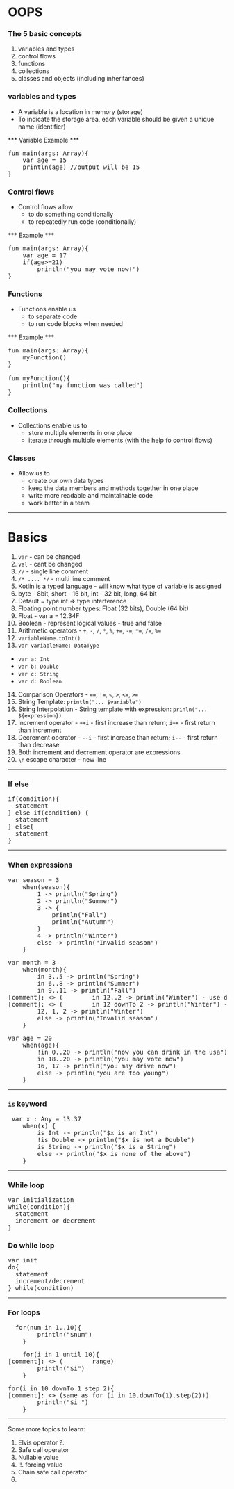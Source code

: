 # OOPS

### The 5 basic concepts
1. variables and types
2. control flows
3. functions
4. collections
5. classes and objects (including inheritances)

### variables and types
- A variable is a location in memory (storage)
- To indicate the storage area, each variable should be given a unique name (identifier)

*** Variable Example ***
<pre>
fun main(args: Array<String>){
    var age = 15
    println(age) //output will be 15
}
</pre>


### Control flows
- Control flows allow
    - to do something conditionally
    - to repeatedly run code (conditionally)
    
*** Example ***
<pre>
fun main(args: Array<String>){
    var age = 17
    if(age>=21)
        println("you may vote now!")
}
</pre>



### Functions
- Functions enable us
    - to separate code
    - to run code blocks when needed
    
*** Example ***
<pre>
fun main(args: Array<String>){
    myFunction()
}

fun myFunction(){
    println("my function was called")
}
</pre>


### Collections
- Collections enable us to
    - store multiple elements in one place
    - iterate through multiple elements (with the help fo control flows)
    

### Classes
- Allow us to 
    - create our own data types
    - keep the data members and methods together in one place
    - write more readable and maintainable code
    - work better in a team


<hr/>

# Basics

1. `var` - can be changed
2. `val` - cant be changed
3. `//` - single line comment
4. `/* .... */` - multi line comment
5. Kotlin is a typed language - will know what type of variable is assigned
6. byte - 8bit, short - 16 bit, int - 32 bit, long, 64 bit
7. Default = type int => type interference
8. Floating point number types: Float (32 bits), Double (64 bit)
9. Float - var a = 12.34F
10. Boolean - represent logical values - true and false
11. Arithmetic operators - `+`, `-`, `/`, `*`, `%`, `+=`, `-=`, `*=`, `/=`, `%=` 
12. `variableName.toInt()`
13. `var variableName: DataType`
  - `var a: Int`
  - `var b: Double`
  - `var c: String`
  - `var d: Boolean`
14. Comparison Operators - `==`, `!=`, `<`, `>`, `<=`, `>=`
15. String Template: `println("... $variable")`
16. String Interpolation - String template with expression: `prinln("... ${expression})`
17. Increment operator - `++i` - first increase than return; `i++` - first return than increment
18. Decrement operator - `--i` - first increase than return; `i--` - first return than decrease
19. Both increment and decrement operator are expressions
20. `\n` escape character - new line

<hr/>

### If else
<pre>
if(condition){
  statement
} else if(condition) {
  statement
} else{
  statement
}
</pre>

<hr/>

### When expressions
<pre>
var season = 3
    when(season){
        1 -> println("Spring")
        2 -> println("Summer")
        3 -> {
            println("Fall")
            println("Autumn")
        }
        4 -> println("Winter")
        else -> println("Invalid season")
    }
</pre>

<pre>
var month = 3
    when(month){
        in 3..5 -> println("Spring")
        in 6..8 -> println("Summer")
        in 9..11 -> println("Fall")
[comment]: <> (        in 12..2 -> println&#40;"Winter"&#41; - use downto)
[comment]: <> (        in 12 downTo 2 -> println&#40;"Winter"&#41; - but all cases have been covered)
        12, 1, 2 -> println("Winter")
        else -> println("Invalid season")
    }
</pre>

<pre>
var age = 20
    when(age){
        !in 0..20 -> println("now you can drink in the usa")
        in 18..20 -> println("you may vote now")
        16, 17 -> println("you may drive now")
        else -> println("you are too young")
    }
</pre>

<hr/>

### `is` keyword
<pre>
 var x : Any = 13.37
    when(x) {
        is Int -> println("$x is an Int")
        !is Double -> println("$x is not a Double")
        is String -> println("$x is a String")
        else -> println("$x is none of the above")
    }
</pre>

<hr/>

### While loop
<pre>
var initialization
while(condition){
  statement
  increment or decrement
}
</pre>

### Do while loop
<pre>
var init
do{
  statement
  increment/decrement
} while(condition)
</pre>

<hr/>

### For loops
<pre>
  for(num in 1..10){
        println("$num")
    }
</pre>

<pre>
    for(i in 1 until 10){
[comment]: <> (        range)
        println("$i")
    }
</pre>


<pre>
for(i in 10 downTo 1 step 2){
[comment]: <> (same as for &#40;i in 10.downTo&#40;1&#41;.step&#40;2&#41;&#41;)
        println("$i ")
    }
</pre>


<hr/>

Some more topics to learn:
1. Elvis operator ?.
2. Safe call operator
3. Nullable value
4. !!. forcing value
5. Chain safe call operator
6. 

